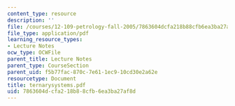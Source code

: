 ```yaml
---
content_type: resource
description: ''
file: /courses/12-109-petrology-fall-2005/7863604dcfa218b88cfb6ea3ba27af8d_ternarysystems.pdf
file_type: application/pdf
learning_resource_types:
- Lecture Notes
ocw_type: OCWFile
parent_title: Lecture Notes
parent_type: CourseSection
parent_uid: f5b77fac-870c-7e61-1ec9-10cd30e2a62e
resourcetype: Document
title: ternarysystems.pdf
uid: 7863604d-cfa2-18b8-8cfb-6ea3ba27af8d
---
```

